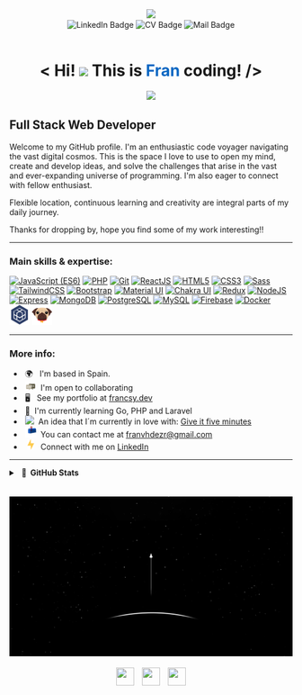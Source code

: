 

<div id="header" align="center">
  <img src="https://media.giphy.com/media/WFZvB7VIXBgiz3oDXE/giphy.gif" width="100"/>
</div>

<div id="badges" align="center">
  <a href="https://www.linkedin.com/in/francsy" target="_blank" style="text-decoration: none;">
    <img src="https://img.shields.io/badge/linkedin-0867C2?style=for-the-badge&logo=linkedin&logoColor=white" alt="LinkedIn Badge"/>
  </a>
  <a href="https://www.francsy.dev" target="_blank" style="text-decoration: none;">
    <img src="https://img.shields.io/badge/Portfolio-333138?style=for-the-badge&logo=read.cv&logoColor=white" alt="CV Badge"/>
  </a>
  <a href="mailto:franvhdezr@gmail.com?subject=I am contacting you after seeing your github profile!" style="text-decoration: none;">
    <img src="https://img.shields.io/badge/mail&nbsp;me!-EAE1DF?style=for-the-badge&logo=Minutemailer&logoColor=black" alt="Mail Badge"/>

  </a>
</div>


<br>


<h1 align="center">
  < Hi! 
  <img src="https://media.giphy.com/media/hvRJCLFzcasrR4ia7z/giphy.gif" width="30px"/> This is <span style="color:#0967C3">Fran</span>  coding! />
</h1>

<div align="center">
  <img src="https://media.giphy.com/media/dWesBcTLavkZuG35MI/giphy.gif" />
  <!--  <img src="./images/dev-working_rounded.gif" href="https://github.com/francsy" alt="CoDiNg RocKs"  width="85%"/> -->
</div>




Full Stack Web Developer 
---

Welcome to my GitHub profile. I'm an enthusiastic code voyager navigating the vast digital cosmos. This is the space I love to use to open my mind, create and develop ideas, and solve the challenges that arise in the vast and ever-expanding universe of programming. I'm also eager to connect with fellow enthusiast.

Flexible location, continuous learning and creativity are integral parts of my daily journey.

Thanks for dropping by, hope you find some of my work interesting!!

---

### Main skills & expertise:

<p align="left">
  <a href="https://developer.mozilla.org/en-US/docs/Web/JavaScript" target="_blank" rel="noreferrer"><img src="https://raw.githubusercontent.com/danielcranney/readme-generator/main/public/icons/skills/javascript-colored.svg" width="36" height="36" title="JavaScript (ES6)" alt="JavaScript (ES6)" /></a>
  <a href="https://www.php.net/" target="_blank" rel="noreferrer"><img src="https://raw.githubusercontent.com/danielcranney/readme-generator/main/public/icons/skills/php-colored.svg" width="36" height="36" alt="PHP" /></a>
  <a href="https://git-scm.com/" target="_blank" rel="noreferrer"><img src="https://raw.githubusercontent.com/danielcranney/readme-generator/main/public/icons/skills/git-colored.svg" width="36" height="36" title="Git" alt="Git" /></a>
  <a href="https://reactjs.org/" target="_blank" rel="noreferrer"><img src="https://raw.githubusercontent.com/danielcranney/readme-generator/main/public/icons/skills/react-colored.svg" width="36" height="36" title="ReactJS" alt="ReactJS" /></a>
  <a href="https://developer.mozilla.org/en-US/docs/Glossary/HTML5" target="_blank" rel="noreferrer"><img src="https://raw.githubusercontent.com/danielcranney/readme-generator/main/public/icons/skills/html5-colored.svg" width="36" height="36" title="HTML5" alt="HTML5" /></a>
  <a href="https://www.w3.org/TR/CSS/#css" target="_blank" rel="noreferrer"><img src="https://raw.githubusercontent.com/danielcranney/readme-generator/main/public/icons/skills/css3-colored.svg" width="36" height="36" title="CSS3" alt="CSS3" /></a>
  <a href="https://sass-lang.com/" target="_blank" rel="noreferrer"><img src="https://raw.githubusercontent.com/danielcranney/readme-generator/main/public/icons/skills/sass-colored.svg" width="36" height="36" title="Sass" alt="Sass" /></a>
  <a href="https://tailwindcss.com/" target="_blank" rel="noreferrer"><img src="https://raw.githubusercontent.com/danielcranney/readme-generator/main/public/icons/skills/tailwindcss-colored.svg" width="36" height="36" title="TailwindCSS" alt="TailwindCSS" /></a>
  <a href="https://getbootstrap.com/" target="_blank" rel="noreferrer"><img src="https://raw.githubusercontent.com/danielcranney/readme-generator/main/public/icons/skills/bootstrap-colored.svg" width="36" height="36" title="Bootstrap" alt="Bootstrap" /></a>
  <a href="https://mui.com/" target="_blank" rel="noreferrer"><img src="https://raw.githubusercontent.com/danielcranney/readme-generator/main/public/icons/skills/materialui-colored.svg" width="36" height="36" title="Material UI" alt="Material UI" /></a>
  <a href="https://chakra-ui.com/" target="_blank" rel="noreferrer"><img src="https://raw.githubusercontent.com/danielcranney/readme-generator/main/public/icons/skills/chakra-colored.svg" width="36" height="36" title="Chakra UI" alt="Chakra UI" /></a>
  <a href="https://redux.js.org/" target="_blank" rel="noreferrer"><img src="https://raw.githubusercontent.com/danielcranney/readme-generator/main/public/icons/skills/redux-colored.svg" width="36" height="36" title="Redux" alt="Redux" /></a>
  <a href="https://nodejs.org/en/" target="_blank" rel="noreferrer"><img src="https://raw.githubusercontent.com/danielcranney/readme-generator/main/public/icons/skills/nodejs-colored.svg" width="36" height="36" title="NodeJS" alt="NodeJS" /></a>
  <a href="https://expressjs.com/" target="_blank" rel="noreferrer"><img src="https://raw.githubusercontent.com/danielcranney/readme-generator/main/public/icons/skills/express-colored-dark.svg" width="36" height="36" title="Express" alt="Express" /></a>
  <a href="https://www.mongodb.com/" target="_blank" rel="noreferrer"><img src="https://raw.githubusercontent.com/danielcranney/readme-generator/main/public/icons/skills/mongodb-colored.svg" width="36" height="36" title="MongoDB" alt="MongoDB" /></a>
  <a href="https://www.postgresql.org/" target="_blank" rel="noreferrer"><img src="https://raw.githubusercontent.com/danielcranney/readme-generator/main/public/icons/skills/postgresql-colored.svg" width="36" height="36" title="PostgreSQL" alt="PostgreSQL" /></a>
  <a href="https://www.mysql.com/" target="_blank" rel="noreferrer"><img src="https://raw.githubusercontent.com/danielcranney/readme-generator/main/public/icons/skills/mysql-colored.svg" width="36" height="36" alt="MySQL" /></a>
  <a href="https://firebase.google.com/" target="_blank" rel="noreferrer"><img src="https://raw.githubusercontent.com/danielcranney/readme-generator/main/public/icons/skills/firebase-colored.svg" width="36" height="36" title="Firebase" alt="Firebase" /></a>
  <a href="https://www.docker.com/" target="_blank" rel="noreferrer"><img src="https://raw.githubusercontent.com/danielcranney/readme-generator/main/public/icons/skills/docker-colored.svg" width="36" height="36" title="Docker" alt="Docker" /></a>
  <a href="https://sequelize.org/" target="_blank" rel="noreferrer"><img src="https://github.com/devicons/devicon/blob/master/icons/sequelize/sequelize-plain.svg" width="36" height="36" title="Sequelize" alt="Sequelize" /></a>
  <a href="https://pugjs.org/api/getting-started.html" target="_blank" rel="noreferrer"><img src="./images/expertise/pug-logo.png" width="36" height="36" title="Pug" alt="Pug" /></a>
</p>

---

### More info:

* &nbsp;🌍&nbsp;&nbsp; I'm based in Spain.
* &nbsp;<img src="./images/message.gif" width="20" />&nbsp; I'm open to collaborating
* &nbsp;🖥️ &nbsp;  See my portfolio at [francsy.dev](http://www.francsy.dev)
* &nbsp;🧠&nbsp; I'm currently learning Go, PHP and Laravel
* &nbsp;<img src="https://media.giphy.com/media/i2tLw5ZyikSFdkeGHT/giphy.gif" width="20" />&nbsp; An idea that I´m currently in love with: [Give it five minutes](https://signalvnoise.com/posts/3124-give-it-five-minutes)
* &nbsp;<img src="./images/letterbox.gif" width="20" />&nbsp; You can contact me at [franvhdezr@gmail.com](mailto:franvhdezr@gmail.com)
* &nbsp;&nbsp;<img src="./images/lightning.gif" width="12" />&nbsp;&nbsp; Connect with me on [LinkedIn](https://www.linkedin.com/in/franvhdez)



<!-- * <img src="./images/developer.gif" width="16" /> I’m currently learning TypeScript.
 -->

---

<details>
  <summary><b>&nbsp;&nbsp;🚀&nbsp;&nbsp;GitHub Stats</b></summary>

  <br>

<div align="center">
<a href="http://www.github.com/francsy"><img src="https://github-readme-stats.vercel.app/api?username=francsy&show_icons=true&hide=&count_private=true&title_color=3382ed&text_color=ffffff&icon_color=3382ed&bg_color=1c1917&hide_border=true&show_icons=true" alt="francsy's GitHub stats" /></a>
</div>
<br>
<div align="center">
<img src="https://github-readme-stats.vercel.app/api/top-langs/?username=Francsy&langs_count=10&title_color=0967C3&text_color=ffffff&icon_color=0891b2&bg_color=1c1917&hide_border=true&locale=en&custom_title=Top%20%Languages" alt="Top Languages" />
</div>

</details>



<br/>
<br/>

<div align="center">
  <img src="./images/bg.png" />
  <!--  <img src="./images/dev-working_rounded.gif" href="https://github.com/francsy" alt="CoDiNg RocKs"  width="85%"/> -->
</div><br/>




<div align="center"> 
<a style="margin: 5px; text-decoration: none;" href="https://www.linkedin.com/in/franvhdez" target="_blank" rel="noreferrer"> 
  <img src="https://raw.githubusercontent.com/danielcranney/readme-generator/main/public/icons/socials/linkedin.svg" width="32" height="32"/>
</a>
<a style="margin: 5px; text-decoration: none;" href="https://www.francsy.dev" target="_blank" rel="noreferrer">         
  <picture> 
    <source media="(prefers-color-scheme: dark)" srcset="https://francsy.dev/logo.svg" />
    <source media="(prefers-color-scheme: light)" srcset="https://francsy.dev/logo.svg" /> 
    <img src="https://francsy.dev/logo.svg" width="32" height="32" /> 
  </picture> </a>
</a>
<a style="margin: 5px; text-decoration: none;" href="mailto:franvhdezr@gmail.com?subject=I am contacting you after seeing your github profile!" target="_blank" rel="noreferrer">
  <img src="https://icons.iconarchive.com/icons/graphicloads/100-flat/128/email-2-icon.png" width="32" height="32" />
</a>
</div>



<!--
---


 ### Badges:

<b>My GitHub Stats</b>

<a href="http://www.github.com/francsy"><img src="https://github-readme-stats.vercel.app/api?username=francsy&show_icons=true&hide=&count_private=true&title_color=3382ed&text_color=ffffff&icon_color=3382ed&bg_color=1c1917&hide_border=true&show_icons=true" alt="francsy's GitHub stats" /></a>

<b>Top Repositories</b>

<div width="100%" align="center"><a href="https://github.com/francsy/MERN-videogames-e-commerce" align="left"><img align="left" width="45%" src="https://github-readme-stats.vercel.app/api/pin/?username=francsy&repo=MERN-videogames-e-commerce&title_color=3382ed&text_color=ffffff&icon_color=3382ed&bg_color=1c1917&hide_border=true&locale=en" /></a><a href="https://github.com/francsy/react-pokeapp" align="right"><img align="right" width="45%" src="https://github-readme-stats.vercel.app/api/pin/?username=francsy&repo=react-pokeapp&title_color=3382ed&text_color=ffffff&icon_color=3382ed&bg_color=1c1917&hide_border=true&locale=en" /></a></div><br /><br /><br /><br /><br /><br />

<div width="100%" align="center"><a href="https://github.com/francsy/TBProject03QuizV2" align="left"><img align="left" width="45%" src="https://github-readme-stats.vercel.app/api/pin/?username=francsy&repo=TBProject03QuizV2&title_color=3382ed&text_color=ffffff&icon_color=3382ed&bg_color=1c1917&hide_border=true&locale=en" /></a><a href="https://github.com/francsy/MovieApp" align="right"><img align="right" width="45%" src="https://github-readme-stats.vercel.app/api/pin/?username=francsy&repo=MovieApp&title_color=3382ed&text_color=ffffff&icon_color=3382ed&bg_color=1c1917&hide_border=true&locale=en" /></a></div> -->